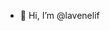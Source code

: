 - 👋 Hi, I’m @lavenelif

<!---
lavenelif/lavenelif is a ✨ special ✨ repository because its `README.md` (this file) appears on your GitHub profile.
You can click the Preview link to take a look at your changes.
--->
